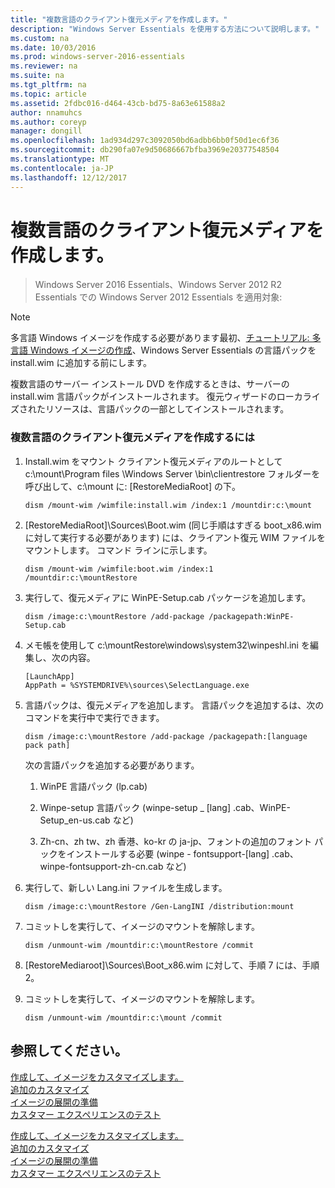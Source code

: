 ```yaml
---
title: "複数言語のクライアント復元メディアを作成します。"
description: "Windows Server Essentials を使用する方法について説明します。"
ms.custom: na
ms.date: 10/03/2016
ms.prod: windows-server-2016-essentials
ms.reviewer: na
ms.suite: na
ms.tgt_pltfrm: na
ms.topic: article
ms.assetid: 2fdbc016-d464-43cb-bd75-8a63e61588a2
author: nnamuhcs
ms.author: coreyp
manager: dongill
ms.openlocfilehash: 1ad934d297c3092050bd6adbb6bb0f50d1ec6f36
ms.sourcegitcommit: db290fa07e9d50686667bfba3969e20377548504
ms.translationtype: MT
ms.contentlocale: ja-JP
ms.lasthandoff: 12/12/2017
---
```

# <a name="build-multi-language-client-restore-media"></a>複数言語のクライアント復元メディアを作成します。

>Windows Server 2016 Essentials、Windows Server 2012 R2 Essentials での Windows Server 2012 Essentials を適用対象:

> [!NOTE]
>  多言語 Windows イメージを作成する必要があります最初、[チュートリアル: 多言語 Windows イメージの作成](https://technet.microsoft.com/library/jj126995)、Windows Server Essentials の言語パックを install.wim に追加する前にします。  
  
 複数言語のサーバー インストール DVD を作成するときは、サーバーの install.wim 言語パックがインストールされます。 復元ウィザードのローカライズされたリソースは、言語パックの一部としてインストールされます。  
  
### <a name="to-build-a-multi-language-client-restore-media"></a>複数言語のクライアント復元メディアを作成するには  
  
1.  Install.wim をマウント クライアント復元メディアのルートとして c:\mount\Program files \Windows Server \bin\clientrestore フォルダーを呼び出して、c:\mount に: [RestoreMediaRoot] の下。  
  
    ```  
    dism /mount-wim /wimfile:install.wim /index:1 /mountdir:c:\mount  
    ```  
  
2.  [RestoreMediaRoot]\Sources\Boot.wim (同じ手順はすぎる boot_x86.wim に対して実行する必要があります) には、クライアント復元 WIM ファイルをマウントします。 コマンド ラインに示します。  
  
    ```  
    dism /mount-wim /wimfile:boot.wim /index:1 /mountdir:c:\mountRestore  
    ```  
  
3.  実行して、復元メディアに WinPE-Setup.cab パッケージを追加します。  
  
    ```  
    dism /image:c:\mountRestore /add-package /packagepath:WinPE-Setup.cab  
    ```  
  
4.  メモ帳を使用して c:\mountRestore\windows\system32\winpeshl.ini を編集し、次の内容。  
  
    ```  
    [LaunchApp]  
    AppPath = %SYSTEMDRIVE%\sources\SelectLanguage.exe  
    ```  
  
5.  言語パックは、復元メディアを追加します。 言語パックを追加するは、次のコマンドを実行中で実行できます。  
  
    ```  
    dism /image:c:\mountRestore /add-package /packagepath:[language pack path]  
    ```  
  
     次の言語パックを追加する必要があります。  
  
    1.  WinPE 言語パック (lp.cab)  
  
    2.  Winpe-setup 言語パック (winpe-setup _ [lang] .cab、WinPE-Setup_en-us.cab など)  
  
    3.  Zh-cn、zh tw、zh 香港、ko-kr の ja-jp、フォントの追加のフォント パックをインストールする必要 (winpe - fontsupport-[lang] .cab、winpe-fontsupport-zh-cn.cab など)  
  
6.  実行して、新しい Lang.ini ファイルを生成します。  
  
    ```  
    dism /image:c:\mountRestore /Gen-LangINI /distribution:mount  
    ```  
  
7.  コミットしを実行して、イメージのマウントを解除します。  
  
    ```  
    dism /unmount-wim /mountdir:c:\mountRestore /commit  
    ```  
  
8.  [RestoreMediaroot]\Sources\Boot_x86.wim に対して、手順 7 には、手順 2。  
  
9. コミットしを実行して、イメージのマウントを解除します。  
  
    ```  
    dism /unmount-wim /mountdir:c:\mount /commit  
    ```  
  
## <a name="see-also"></a>参照してください。  

 [作成して、イメージをカスタマイズします。](Creating-and-Customizing-the-Image.md)   
 [追加のカスタマイズ](Additional-Customizations.md)   
 [イメージの展開の準備](Preparing-the-Image-for-Deployment.md)   
 [カスタマー エクスペリエンスのテスト](Testing-the-Customer-Experience.md)

 [作成して、イメージをカスタマイズします。](../install/Creating-and-Customizing-the-Image.md)   
 [追加のカスタマイズ](../install/Additional-Customizations.md)   
 [イメージの展開の準備](../install/Preparing-the-Image-for-Deployment.md)   
 [カスタマー エクスペリエンスのテスト](../install/Testing-the-Customer-Experience.md)

